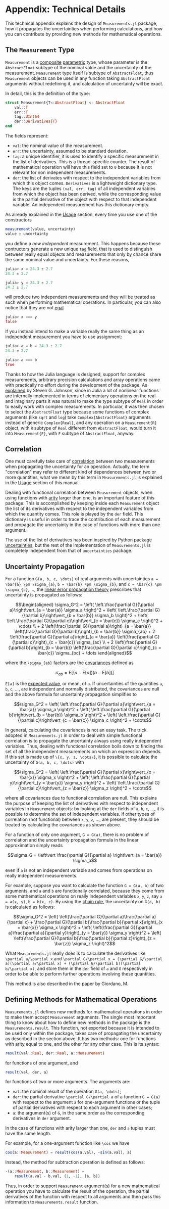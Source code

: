 Appendix: Technical Details
===========================

This technical appendix explains the design of `Measurements.jl` package, how it
propagates the uncertainties when performing calculations, and how you can
contribute by providing new methods for mathematical operations.

The `Measurement` Type
----------------------

`Measurement` is a
[composite](https://docs.julialang.org/en/v1/manual/types/#Composite-Types-1)
[parametric](https://docs.julialang.org/en/v1/manual/types/#Parametric-Types-1)
type, whose parameter is the `AbstractFloat` subtype of the nominal value and
the uncertainty of the measurement. `Measurement` type itself is subtype of
`AbstractFloat`, thus `Measurement` objects can be used in any function taking
`AbstractFloat` arguments without redefining it, and calculation of uncertainty
will be exact.

In detail, this is the definition of the type:

```julia
struct Measurement{T<:AbstractFloat} <: AbstractFloat
    val::T
    err::T
    tag::UInt64
    der::Derivatives{T}
end
```

The fields represent:

- `val`: the nominal value of the measurement.
- `err`: the uncertainty, assumed to be standard deviation.
- `tag`: a unique identifier, it is used to identify a specific measurement in
  the list of derivatives. This is a thread-specific counter. The result of
  mathematical operation will have this field set to `0` because it is not
  relevant for non independent measurements.
- `der`: the list of derivates with respect to the independent variables from
  which this object comes. `Derivatives` is a lightweight dictionary type. The
  keys are the tuples `(val, err, tag)` of all independent variables from which
  the object has been derived, while the corresponding value is the partial
  derivative of the object with respect to that independent variable. An
  independent measurement has this dictionary empty.

As already explained in the [Usage](@ref) section, every time you use one of the
constructors

```julia
measurement(value, uncertainty)
value ± uncertainty
```

you define a *new independent* measurement. This happens because these
contructors generate a new unique `tag` field, that is used to distinguish
between really equal objects and measurements that only by chance share the same
nominal value and uncertainty. For these reasons,

```julia
julia> x = 24.3 ± 2.7
24.3 ± 2.7

julia> y = 24.3 ± 2.7
24.3 ± 2.7
```

will produce two independent measurements and they will be treated as such when
performing mathematical operations. In particular, you can also notice that they
are not [egal](https://docs.julialang.org/en/v1/base/base/#Core.:===)

```julia
julia> x === y
false
```

If you instead intend to make a variable really the same thing as an independent
measurement you have to use assignment:

```julia
julia> a = b = 24.3 ± 2.7
24.3 ± 2.7

julia> a === b
true
```

Thanks to how the Julia language is designed, support for complex measurements,
arbitrary precision calculations and array operations came with practically no
effort during the development of the package. As
[explained](https://github.com/JuliaPhysics/Measurements.jl/issues/1#issuecomment-220727553)
by Steven G. Johnson, since in Julia a lot of nonlinear functions are internally
implemented in terms of elementary operations on the real and imaginary parts it
was natural to make the type subtype of `Real` in order to easily work with
complex measurements. In particular, it was then chosen to select the
`AbstractFloat` type because some functions of complex arguments (like `sqrt`
and `log`) take `Complex{AbstractFloat}` arguments instead of generic
`Complex{Real}`, and any operation on a `Measurement{R}` object, with `R`
subtype of `Real` different from `AbstractFloat`, would turn it into
`Measurement{F}`, with `F` subtype of `AbstractFloat`, anyway.

Correlation
-----------

One must carefully take care of
[correlation](https://en.wikipedia.org/wiki/Correlation_and_dependence) between
two measurements when propagating the uncertainty for an operation. Actually,
the term "correlation" may refer to different kind of dependences between two or
more quantities, what we mean by this term in `Measurements.jl` is explained in
the [Usage](@ref) section of this manual.

Dealing with functional correlation between `Measurement` objects, when using
functions with [arity](https://en.wikipedia.org/wiki/Arity) larger than one, is
an important feature of this package. This is accomplished by keeping inside
each `Measurement` object the list of its derivatives with respect to the
independent variables from which the quantity comes.  This role is played by the
`der` field. This dictionary is useful in order to trace the contribution of
each measurement and propagate the uncertainty in the case of functions with
more than one argument.

The use of the list of derivatives has been inspired by Python package
[uncertainties](https://pythonhosted.org/uncertainties/), but the rest of the
implementation of `Measurements.jl` is completely independent from that of
`uncertainties` package.

Uncertainty Propagation
-----------------------

For a function ``G(a, b, c, \dots)`` of real arguments with uncertainties ``a =
\bar{a} \pm \sigma_{a}``, ``b = \bar{b} \pm \sigma_{b}``, and ``c = \bar{c} \pm
\sigma_{c}``, ..., the [linear error propagation
theory](https://en.wikipedia.org/wiki/Propagation_of_uncertainty) prescribes
that uncertainty is propagated as follows:

```math
\begin{aligned}
\sigma_G^2 = \left( \left.\frac{\partial G}{\partial a}\right\vert_{a
= \bar{a}} \sigma_a \right)^2 + \left( \left.\frac{\partial
G}{\partial b}\right\vert_{b = \bar{b}} \sigma_b \right)^2 + \left(
\left.\frac{\partial G}{\partial c}\right\vert_{c = \bar{c}} \sigma_c
\right)^2 + \cdots \\
+ 2 \left(\frac{\partial G}{\partial a}\right)_{a = \bar{a}}
\left(\frac{\partial G}{\partial b}\right)_{b = \bar{b}}
\sigma_{ab} + 2 \left(\frac{\partial G}{\partial a}\right)_{a =
\bar{a}} \left(\frac{\partial G}{\partial c}\right)_{c = \bar{c}}
\sigma_{ac} \\
+ 2 \left(\frac{\partial G}{\partial b}\right)_{b = \bar{b}}
\left(\frac{\partial G}{\partial c}\right)_{c = \bar{c}} \sigma_{bc} +
\dots
\end{aligned}
```

where the ``\sigma_{ab}`` factors are the
[covariances](https://en.wikipedia.org/wiki/Covariance) defined as

```math
\sigma_{ab} = \text{E}[(a - \text{E}[a])(b - \text{E}[b])]
```

``E[a]`` is the [expected value](https://en.wikipedia.org/wiki/Expected_value),
or mean, of ``a``.  If uncertainties of the quantities ``a``, ``b``, ``c``, ...,
are independent and normally distributed, the covariances are null and the above
formula for uncertainty propagation simplifies to

```math
\sigma_G^2 = \left( \left.\frac{\partial G}{\partial a}\right\vert_{a
= \bar{a}} \sigma_a \right)^2 + \left( \left.\frac{\partial
G}{\partial b}\right\vert_{b = \bar{b}} \sigma_b \right)^2 + \left(
\left.\frac{\partial G}{\partial c}\right\vert_{c = \bar{c}} \sigma_c
\right)^2 + \cdots
```

In general, calculating the covariances is not an easy task. The trick adopted
in `Measurements.jl` in order to deal with simple functional correlation is to
propagate the uncertainty always using really independent variables. Thus,
dealing with functional correlation boils down to finding the set of all the
independent measurements on which an expression depends. If this set is made up
of ``\{x, y, z, \dots\}``, it is possible to calculate the uncertainty of ``G(a,
b, c, \dots)`` with

```math
\sigma_G^2 = \left( \left.\frac{\partial G}{\partial x}\right\vert_{x
= \bar{x}} \sigma_x \right)^2 + \left( \left.\frac{\partial
G}{\partial y}\right\vert_{y = \bar{y}} \sigma_y \right)^2 + \left(
\left.\frac{\partial G}{\partial z}\right\vert_{z = \bar{z}} \sigma_z
\right)^2 + \cdots
```

where all covariances due to functional correlation are null. This explains the
purpose of keeping the list of derivatives with respect to independent variables
in `Measurement` objects: by looking at the `der` fields of ``a``, ``b``, ``c``,
..., it is possible to determine the set of independent variables. If other
types of correlation (not functional) between ``x``, ``y``, ``z``, ..., are
present, they should be treated by calculating the covariances as shown above.

For a function of only one argument, ``G = G(a)``, there is no problem of
correlation and the uncertainty propagation formula in the linear approximation
simply reads

```math
\sigma_G = \left\vert \frac{\partial G}{\partial a} \right\vert_{a =
\bar{a}} \sigma_a
```

even if ``a`` is not an independent variable and comes from operations on really
independent measurements.

For example, suppose you want to calculate the function ``G = G(a, b)`` of two
arguments, and ``a`` and ``b`` are functionally correlated, because they come
from some mathematical operations on really independent variables ``x``, ``y``,
``z``, say ``a = a(x, y)``, ``b = b(x, z)``. By using the [chain
rule](https://en.wikipedia.org/wiki/Chain_rule), the uncertainty on ``G(a, b)``
is calculated as follows:

```math
\sigma_G^2 = \left( \left(\frac{\partial G}{\partial a}\frac{\partial
a}{\partial x} + \frac{\partial G}{\partial b}\frac{\partial
b}{\partial x}\right)_{x = \bar{x}} \sigma_x \right)^2 + \left(
\left(\frac{\partial G}{\partial a}\frac{\partial a}{\partial
y}\right)_{y = \bar{y}} \sigma_y \right)^2 + \left(
\left(\frac{\partial G}{\partial b}\frac{\partial b}{\partial
z}\right)_{z = \bar{z}} \sigma_z \right)^2
```

What `Measurements.jl` really does is to calculate the derivatives like
``\partial a/\partial x`` and ``\partial G/\partial x = (\partial G/\partial
a)(\partial a/\partial x) + (\partial G/\partial b)(\partial b/\partial x)``,
and store them in the `der` field of ``a`` and ``G`` respectively in order to be
able to perform further operations involving these quantities.

This method is also described in the paper by Giordano, M.

Defining Methods for Mathematical Operations
--------------------------------------------

`Measurements.jl` defines new methods for mathematical operations in order to
make them accept `Measurement` arguments. The single most important thing to
know about how to define new methods in the package is the
`Measurements.result`. This function, not exported because it is intended to be
used only within the package, takes care of propagating the uncertainty as
described in the section above. It has two methods: one for functions with arity
equal to one, and the other for any other case. This is its syntax:

```julia
result(val::Real, der::Real, a::Measurement)
```

for functions of one argument, and

```julia
result(val, der, a)
```

for functions of two or more arguments.  The arguments are:

- `val`: the nominal result of the operation ``G(a, \dots)``;
- `der`: the partial derivative ``\partial G/\partial a`` of a function ``G =
  G(a)`` with respect to the argument ``a`` for one-argument functions or the
  tuple of partial derivatives with respect to each argument in other cases;
- `a`: the argument(s) of ``G``, in the same order as the corresponding
  derivatives in `der` argument.

In the case of functions with arity larger than one, `der` and `a` tuples must
have the same length.

For example, for a one-argument function like ``\cos`` we have

```julia
cos(a::Measurement) = result(cos(a.val), -sin(a.val), a)
```

Instead, the method for subtraction operation is defined as follows:

```julia
-(a::Measurement, b::Measurement) =
    result(a.val - b.val, (1, -1), (a, b))
```

Thus, in order to support `Measurement` argument(s) for a new mathematical
operation you have to calculate the result of the operation, the partial
derivatives of the function with respect to all arguments and then pass this
information to `Measurements.result` function.
